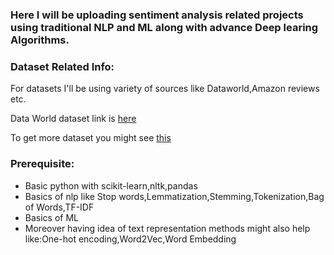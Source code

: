 <h3>Here I will be uploading sentiment analysis related projects using traditional NLP and ML  along with advance Deep learing Algorithms.</h3>
<h3>Dataset Related Info:</h3>
<p>For datasets I'll be using variety of sources like Dataworld,Amazon reviews etc.</p>
<p>Data World dataset link is <a href='https://data.world/crowdflower/sentiment-analysis-in-text'>here</a></p>
<p>To get more dataset you might see <a href="https://www.analyticsvidhya.com/blog/2023/12/top-sentiment-analysis-datasets/">this</a></p>

<h3>Prerequisite:</h3>
<ul>
  <li>Basic python with scikit-learn,nltk,pandas</li>
  <li>Basics of nlp like Stop words,Lemmatization,Stemming,Tokenization,Bag of Words,TF-IDF</li>
  <li>Basics of ML</li>
  <li>Moreover having idea of text representation methods might also help like:One-hot encoding,Word2Vec,Word Embedding</li>
</ul>
